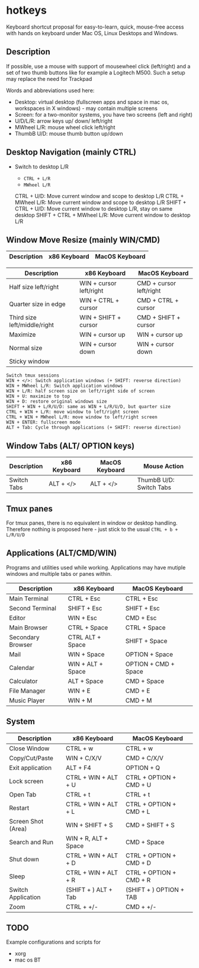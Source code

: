# hotkeys
Keyboard shortcut proposal for easy-to-learn, quick, mouse-free access with hands on keyboard under Mac OS, Linux Desktops and Windows.

## Description
If possible, use a mouse with support of mousewheel click (left/right) and a set of two thumb buttons like for example a Logitech M500. Such a setup may replace the need for Trackpad


Words and abbreviations used here:

* Desktop: virtual desktop (fullscreen apps and space in mac os, workspaces in X windows) - may contain multiple screens
* Screen: for a two-monitor systems, you have two screens (left and right)
* U/D/L/R: arrow keys up/ down/ left/right
* MWheel L/R: mouse wheel click left/right
* ThumbB U/D: mouse thumb button up/down


## Desktop Navigation (mainly CTRL)
* Switch to desktop L/R 
    * `CTRL + L/R`
    * `MWheel L/R`

    CTRL + U/D: Move current window and scope to desktop L/R
    CTRL + MWheel L/R: Move current window and scope to desktop L/R
    SHIFT + CTRL + U/D: Move current window to desktop L/R, stay on same desktop
    SHIFT + CTRL + MWheel L/R: Move current window to desktop L/R

## Window Move Resize (mainly WIN/CMD)


|Description              | x86 Keyboard            | MacOS Keyboard          |
|-------------------------|-------------------------|-------------------------|

|Description                    |       x86 Keyboard        |      MacOS Keyboard       |
|-------------------------------|---------------------------|---------------------------|
|Half size left/right           |WIN + cursor left/right    |CMD + cursor left/right    |
|Quarter size in edge           |WIN + CTRL + cursor        |CMD + CTRL + cursor       |
|Third size left/middle/right   |WIN + SHIFT + cursor       |CMD + SHIFT + cursor|
|Maximize                       |WIN + cursor up      |WIN + cursor up            |CMD + cursor up            |
|Normal size                    |WIN + cursor down|WIN + cursor down          |CMD + cursor up            |
|Sticky window|||



    Switch tmux sessions
    WIN + </>: Switch application windows (+ SHIFT: reverse direction)
    WIN + MWheel L/R: Switch application windows
    WIN + L/R: half screen size on left/right side of screen
    WIN + U: maximize to top
    WIN + D: restore original windows size
    SHIFT + WIN + L/R/U/D: same as WIN + L/R/U/D, but quarter size
    CTRL + WIN + L/R: move window to left/right screen
    CTRL + WIN + MWheel L/R: move window to left/right screen
    WIN + ENTER: fullscreen mode
    ALT + Tab: Cycle through applications (+ SHIFT: reverse direction)

## Window Tabs (ALT/ OPTION keys)

|Description              | x86 Keyboard            | MacOS Keyboard          |Mouse Action             |
|-------------------------|-------------------------|-------------------------|-------------------------|
|Switch Tabs              |ALT + </>                |ALT + </>                |ThumbB U/D: Switch Tabs  |

## Tmux panes

For tmux panes, there is no equivalent in window or desktop handling. Therefore 
nothing is proposed here - just stick to the usual `CTRL + b + L/R/U/D`

## Applications (ALT/CMD/WIN)
Programs and utilities used while working. Applications may have mutiple windows and multiple tabs or panes within. 


|Description              | x86 Keyboard            | MacOS Keyboard          |
|-------------------------|-------------------------|-------------------------|
|Main Terminal            |CTRL + Esc               |CTRL + Esc               |
|Second Terminal          |SHIFT + Esc              |SHIFT + Esc              |
|Editor                   |WIN + Esc                |CMD + Esc                |
|Main Browser             |CTRL + Space             |CTRL + Space             |
|Secondary Browser        |CTRL ALT + Space         |SHIFT + Space            |
|Mail                     |WIN + Space              |OPTION + Space           |
|Calendar                 |WIN + ALT + Space        |OPTION + CMD + Space     |
|Calculator               |ALT + Space              |CMD + Space              |
|File Manager             |WIN + E                  |CMD + E                  |
|Music Player             |WIN + M                  |CMD + M                  |


## System

|Description              | x86 Keyboard            | MacOS Keyboard          |
|-------------------------|-------------------------|-------------------------|
|Close Window             |CTRL + w                 |CTRL + w                 |
|Copy/Cut/Paste           |WIN + C/X/V              |CMD + C/X/V              |
|Exit application         |ALT + F4                 |OPTION + Q               |
|Lock screen              |CTRL + WIN + ALT + U     |CTRL + OPTION + CMD + U  |
|Open Tab                 |CTRL + t                 |CTRL + t                 |
|Restart                  |CTRL + WIN + ALT + L     |CTRL + OPTION + CMD + L  |
|Screen Shot (Area)       |WIN + SHIFT + S          |CMD + SHIFT + S          |
|Search and Run           |WIN + R, ALT + Space     |CMD + Space              |
|Shut down                |CTRL + WIN + ALT + D     |CTRL + OPTION + CMD + D  |
|Sleep                    |CTRL + WIN + ALT + R     |CTRL + OPTION + CMD + R  |
|Switch Application       |(SHIFT + ) ALT + Tab     |(SHIFT + ) OPTION + TAB  |
|Zoom                     |CTRL + +/-               |CMD  + +/-               |

## TODO

Example configurations and scripts for
* xorg
* mac os BT

